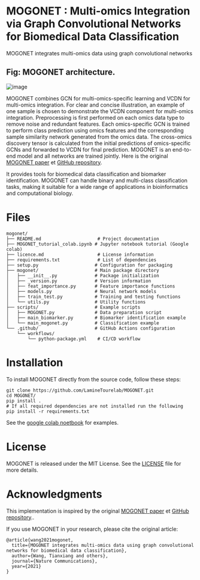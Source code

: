 # MOGONET : Multi-omics Integration via Graph Convolutional Networks for Biomedical Data Classification

MOGONET integrates multi-omics data using graph convolutional networks
## Fig: MOGONET architecture.
![image](https://user-images.githubusercontent.com/93058160/214865396-c19cc08b-8396-4cec-b2f4-ce02b3f933bc.png)

MOGONET combines GCN for multi-omics-specific learning and VCDN for multi-omics integration. For clear and concise illustration, an example of one sample is chosen to demonstrate the VCDN component for multi-omics integration. Preprocessing is first performed on each omics data type to remove noise and redundant features. Each omics-specific GCN is trained to perform class prediction using omics features and the corresponding sample similarity network generated from the omics data. The cross-omics discovery tensor is calculated from the initial predictions of omics-specific GCNs and forwarded to VCDN for final prediction. MOGONET is an end-to-end model and all networks are trained jointly.
Here is the original [MOGONET paper](https://www.nature.com/articles/s41467-021-23774-w) et [GitHub repository](https://github.com/txWang/MOGONET). 

It provides tools for biomedical data classification and biomarker identification. MOGONET can handle binary and multi-class classification tasks, making it suitable for a wide range of applications in bioinformatics and computational biology.

# Files 

```
mogonet/
├── README.md                     # Project documentation
├── MOGONET_tutorial_colab.ipynb # Jupyter notebook tutorial (Google colab)
├── licence.md                    # License information
├── requirements.txt              # List of dependencies
├── setup.py                     # Configuration for packaging
├── mogonet/                     # Main package directory
│   ├── __init__.py              # Package initialization
│   ├── _version.py              # Version information
│   ├── feat_importance.py       # Feature importance functions
│   ├── models.py                # Neural network models
│   ├── train_test.py            # Training and testing functions
│   └── utils.py                 # Utility functions
├── scripts/                     # Example scripts
│   ├── MOGONET.py               # Data preparation script
│   ├── main_biomarker.py        # Biomarker identification example
│   └── main_mogonet.py          # Classification example
└── .github/                     # GitHub Actions configuration
    └── workflows/
        └── python-package.yml    # CI/CD workflow
```

# Installation 
To install MOGONET directly from the source code, follow these steps:
```
git clone https://github.com/LamineTourelab/MOGONET.git
cd MOGONET/
pip install .
# If all required dependencies are not installed run the following
pip install -r requirements.txt
```

See the [google colab noetbook](https://github.com/LamineTourelab/MOGONET/blob/main/MOGONET_tutorial_colab.ipynb) for examples.

# License
MOGONET is released under the MIT License. See the [LICENSE](https://github.com/LamineTourelab/MOGONET/blob/main/licence.md) file for more details.

# Acknowledgments
This implementation is inspired by the original [MOGONET paper](https://www.nature.com/articles/s41467-021-23774-w) et [GitHub repository](https://github.com/txWang/MOGONET)..

If you use MOGONET in your research, please cite the original article:
```
@article{wang2021mogonet,
  title={MOGONET integrates multi-omics data using graph convolutional networks for biomedical data classification},
  author={Wang, Tianxiang and others},
  journal={Nature Communications},
  year={2021}
}
```
